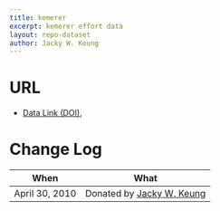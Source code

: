 ```yaml
---
title: kemerer
excerpt: kemerer effort data
layout: repo-dataset
author: Jacky W. Keung
---
```



# URL
* [Data Link (DOI)](https://doi.org/10.5281/zenodo.268464),

# Change Log

When | What---- | ----
   April 30, 2010 | Donated by [Jacky W. Keung](/repo/people)
